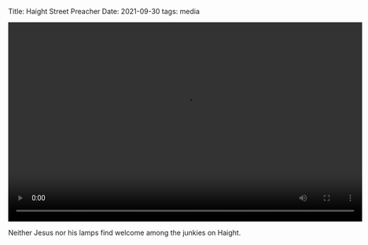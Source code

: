 Title: Haight Street Preacher
Date: 2021-09-30
tags: media

<video width="720" height="406" controls>
    <source src="/media/video/haight-street-preacher.mp4" type="video/mp4">
    Your browser does not support the video tag.
</video>

Neither Jesus nor his lamps find welcome among the junkies on Haight.

